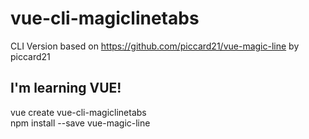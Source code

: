 # vue-cli-magiclinetabs
CLI Version based on https://github.com/piccard21/vue-magic-line by piccard21

I'm learning VUE!
-----------------
vue create vue-cli-magiclinetabs<br>
npm install --save vue-magic-line

